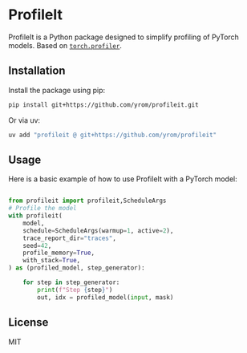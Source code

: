 # ProfileIt

ProfileIt is a Python package designed to simplify profiling of PyTorch models. Based on [`torch.profiler`](https://pytorch.org/tutorials/beginner/profiler.html).


## Installation
Install the package using pip:

```bash
pip install git+https://github.com/yrom/profileit.git
```

Or via uv:

```bash
uv add "profileit @ git+https://github.com/yrom/profileit"
```

## Usage
Here is a basic example of how to use ProfileIt with a PyTorch model:

```python

from profileit import profileit,ScheduleArgs
# Profile the model
with profileit(
    model,
    schedule=ScheduleArgs(warmup=1, active=2),
    trace_report_dir="traces",
    seed=42,
    profile_memory=True,
    with_stack=True,
) as (profiled_model, step_generator):

    for step in step_generator:
        print(f"Step {step}")
        out, idx = profiled_model(input, mask)
```

## License
MIT